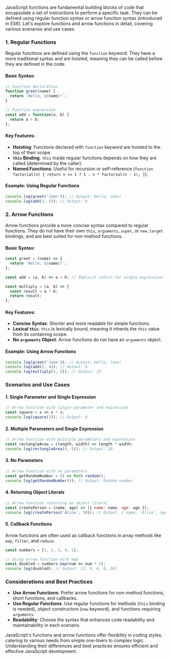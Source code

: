 JavaScript functions are fundamental building blocks of code that encapsulate a set of instructions to perform a specific task. They can be defined using regular function syntax or arrow function syntax (introduced in ES6). Let's explore functions and arrow functions in detail, covering various scenarios and use cases.

### 1. Regular Functions

Regular functions are defined using the `function` keyword. They have a more traditional syntax and are hoisted, meaning they can be called before they are defined in the code.

#### Basic Syntax:

```javascript
// Function declaration
function greet(name) {
  return `Hello, ${name}!`;
}

// Function expression
const add = function(a, b) {
  return a + b;
};
```

#### Key Features:
- **Hoisting**: Functions declared with `function` keyword are hoisted to the top of their scope.
- **`this` Binding**: `this` inside regular functions depends on how they are called (determined by the caller).
- **Named Functions**: Useful for recursion or self-reference (`function factorial(n) { return n <= 1 ? 1 : n * factorial(n - 1); }`).

#### Example: Using Regular Functions

```javascript
console.log(greet('John')); // Output: Hello, John!
console.log(add(3, 5)); // Output: 8
```

### 2. Arrow Functions

Arrow functions provide a more concise syntax compared to regular functions. They do not have their own `this`, `arguments`, `super`, or `new.target` bindings, and are best suited for non-method functions.

#### Basic Syntax:

```javascript
const greet = (name) => {
  return `Hello, ${name}!`;
};

const add = (a, b) => a + b; // Implicit return for single expression

const multiply = (a, b) => {
  const result = a * b;
  return result;
};
```

#### Key Features:
- **Concise Syntax**: Shorter and more readable for simple functions.
- **Lexical `this`**: `this` is lexically bound, meaning it inherits the `this` value from its containing scope.
- **No `arguments` Object**: Arrow functions do not have an `arguments` object.

#### Example: Using Arrow Functions

```javascript
console.log(greet('Jane')); // Output: Hello, Jane!
console.log(add(2, 4)); // Output: 6
console.log(multiply(3, 5)); // Output: 15
```

### Scenarios and Use Cases

#### 1. Single Parameter and Single Expression

```javascript
// Arrow function with single parameter and expression
const square = x => x * x;
console.log(square(3)); // Output: 9
```

#### 2. Multiple Parameters and Single Expression

```javascript
// Arrow function with multiple parameters and expression
const rectangleArea = (length, width) => length * width;
console.log(rectangleArea(4, 5)); // Output: 20
```

#### 3. No Parameters

```javascript
// Arrow function with no parameters
const getRandomNumber = () => Math.random();
console.log(getRandomNumber()); // Output: Random number
```

#### 4. Returning Object Literals

```javascript
// Arrow function returning an object literal
const createPerson = (name, age) => ({ name: name, age: age });
console.log(createPerson('Alice', 30)); // Output: { name: 'Alice', age: 30 }
```

#### 5. Callback Functions

Arrow functions are often used as callback functions in array methods like `map`, `filter`, and `reduce`.

```javascript
const numbers = [1, 2, 3, 4, 5];

// Using arrow function with map
const doubled = numbers.map(num => num * 2);
console.log(doubled); // Output: [2, 4, 6, 8, 10]
```

### Considerations and Best Practices

- **Use Arrow Functions**: Prefer arrow functions for non-method functions, short functions, and callbacks.
- **Use Regular Functions**: Use regular functions for methods (`this` binding is needed), object constructors (`new` keyword), and functions requiring `arguments`.
- **Readability**: Choose the syntax that enhances code readability and maintainability in each scenario.

JavaScript's functions and arrow functions offer flexibility in coding styles, catering to various needs from simple one-liners to complex logic. Understanding their differences and best practices ensures efficient and effective JavaScript development.